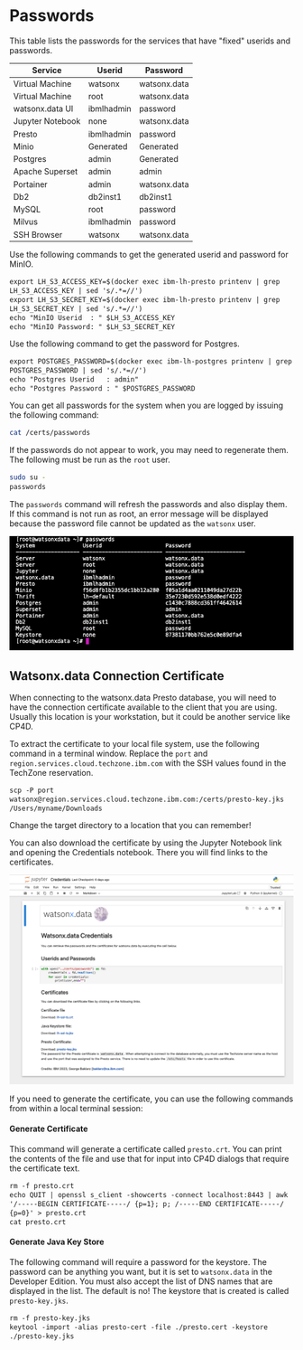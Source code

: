 # Passwords

This table lists the passwords for the services that have "fixed" userids and passwords.

|Service|Userid|Password
|-------|------|--------|
|Virtual Machine|watsonx|watsonx.data
|Virtual Machine|root|watsonx.data
|watsonx.data UI|ibmlhadmin|password
|Jupyter Notebook|none|watsonx.data
|Presto|ibmlhadmin|password
|Minio|Generated|Generated
|Postgres|admin|Generated
|Apache Superset|admin|admin
|Portainer|admin|watsonx.data
|Db2|db2inst1|db2inst1
|MySQL|root|password
|Milvus|ibmlhadmin|password
|SSH Browser|watsonx|watsonx.data

Use the following commands to get the generated userid and password for MinIO.
```
export LH_S3_ACCESS_KEY=$(docker exec ibm-lh-presto printenv | grep LH_S3_ACCESS_KEY | sed 's/.*=//')
export LH_S3_SECRET_KEY=$(docker exec ibm-lh-presto printenv | grep LH_S3_SECRET_KEY | sed 's/.*=//')
echo "MinIO Userid  : " $LH_S3_ACCESS_KEY
echo "MinIO Password: " $LH_S3_SECRET_KEY
```

Use the following command to get the password for Postgres.
```
export POSTGRES_PASSWORD=$(docker exec ibm-lh-postgres printenv | grep POSTGRES_PASSWORD | sed 's/.*=//')
echo "Postgres Userid   : admin"
echo "Postgres Password : " $POSTGRES_PASSWORD
```

You can get all passwords for the system when you are logged by issuing the following command:
```bash
cat /certs/passwords
```

If the passwords do not appear to work, you may need to regenerate them. The following must be run as the `root` user.

```bash
sudo su -
passwords
```

The `passwords` command will refresh the passwords and also display them. If this command is not run as root, an error message will be displayed because the password file cannot be updated as the `watsonx` user.

![Browser](wxd-images/wxd-showpasswords.png)

## Watsonx.data Connection Certificate

When connecting to the watsonx.data Presto database, you will need to have the connection certificate available to the client that you are using. Usually this location is your workstation, but it could be another service like CP4D.

To extract the certificate to your local file system, use the following command in a terminal window. Replace the `port` and `region.services.cloud.techzone.ibm.com` with the SSH values found in the TechZone reservation.

```
scp -P port watsonx@region.services.cloud.techzone.ibm.com:/certs/presto-key.jks /Users/myname/Downloads
```

Change the target directory to a location that you can remember! 

You can also download the certificate by using the Jupyter Notebook link and opening the Credentials notebook. There you will find links to the certificates.

![Browser](wxd-images/jupyter-credentials.png)

If you need to generate the certificate, you can use the following commands from within a local terminal session:

#### Generate Certificate

This command will generate a certificate called `presto.crt`. You can print the contents of the file and use that for input into CP4D dialogs that require the certificate text.

```
rm -f presto.crt
echo QUIT | openssl s_client -showcerts -connect localhost:8443 | awk '/-----BEGIN CERTIFICATE-----/ {p=1}; p; /-----END CERTIFICATE-----/ {p=0}' > presto.crt
cat presto.crt
```

#### Generate Java Key Store

The following command will require a password for the keystore. The password can be anything you want, but it is set to `watsonx.data` in the Developer Edition. You must also accept the list of DNS names that are displayed in the list. The default is no! The keystore that is created is called `presto-key.jks`. 

```
rm -f presto-key.jks
keytool -import -alias presto-cert -file ./presto.cert -keystore ./presto-key.jks

```